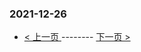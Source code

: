 ### 2021-12-26 
 

- [ < 上一页 ](https://github.com/able8/weibo-hot-record/blob/master/2021-12-25.md) -------- [ 下一页 > ](https://github.com/able8/weibo-hot-record/blob/master/2021-12-27.md)